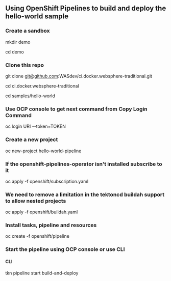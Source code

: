 ## Using OpenShift Pipelines to build and deploy the hello-world sample

### Create a sandbox
mkdir demo

cd demo

### Clone this repo
git clone git@github.com:WASdev/ci.docker.websphere-traditional.git

cd ci.docker.websphere-traditional

cd samples/hello-world

### Use OCP console to get next command from Copy Login Command
oc login URI --token=TOKEN

### Create a new project
oc new-project hello-world-pipeline

### If the openshift-pipelines-operator isn't installed subscribe to it
oc apply -f openshift/subscription.yaml

### We need to remove a limitation in the tektoncd buildah support to allow nested projects
oc apply -f openshift/buildah.yaml

### Install tasks, pipeline and resources
oc create -f openshift/pipeline

### Start the pipeline using OCP console or use CLI

#### CLI
tkn pipeline start build-and-deploy
